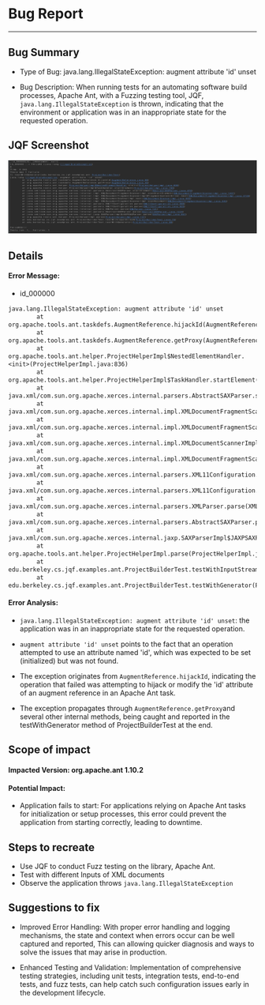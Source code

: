 # Bug Report
***

## Bug Summary
* Type of Bug: 
java.lang.IllegalStateException: augment attribute 'id' unset

* Bug Description: 
When running tests for an automating software build processes, Apache Ant, with a Fuzzing testing tool, JQF, `java.lang.IllegalStateException` is thrown, indicating that the environment or application was in an inappropriate state for the requested operation.

## JQF Screenshot
![id_000000-ant-log.png](failures/id_000000-ant-log.png)

## Details
#### Error Message:
- id_000000
```
java.lang.IllegalStateException: augment attribute 'id' unset
        at org.apache.tools.ant.taskdefs.AugmentReference.hijackId(AugmentReference.java:66)
        at org.apache.tools.ant.taskdefs.AugmentReference.getProxy(AugmentReference.java:45)
        at org.apache.tools.ant.helper.ProjectHelperImpl$NestedElementHandler.<init>(ProjectHelperImpl.java:836)
        at org.apache.tools.ant.helper.ProjectHelperImpl$TaskHandler.startElement(ProjectHelperImpl.java:780)
        at java.xml/com.sun.org.apache.xerces.internal.parsers.AbstractSAXParser.startElement(AbstractSAXParser.java:470)
        at java.xml/com.sun.org.apache.xerces.internal.impl.XMLDocumentFragmentScannerImpl.scanStartElement(XMLDocumentFragmentScannerImpl.java:1407)
        at java.xml/com.sun.org.apache.xerces.internal.impl.XMLDocumentFragmentScannerImpl$FragmentContentDriver.next(XMLDocumentFragmentScannerImpl.java:2726)
        at java.xml/com.sun.org.apache.xerces.internal.impl.XMLDocumentScannerImpl.next(XMLDocumentScannerImpl.java:605)
        at java.xml/com.sun.org.apache.xerces.internal.impl.XMLDocumentFragmentScannerImpl.scanDocument(XMLDocumentFragmentScannerImpl.java:542)
        at java.xml/com.sun.org.apache.xerces.internal.parsers.XML11Configuration.parse(XML11Configuration.java:889)
        at java.xml/com.sun.org.apache.xerces.internal.parsers.XML11Configuration.parse(XML11Configuration.java:825)
        at java.xml/com.sun.org.apache.xerces.internal.parsers.XMLParser.parse(XMLParser.java:141)
        at java.xml/com.sun.org.apache.xerces.internal.parsers.AbstractSAXParser.parse(AbstractSAXParser.java:1224)
        at java.xml/com.sun.org.apache.xerces.internal.jaxp.SAXParserImpl$JAXPSAXParser.parse(SAXParserImpl.java:637)
        at org.apache.tools.ant.helper.ProjectHelperImpl.parse(ProjectHelperImpl.java:137)
        at edu.berkeley.cs.jqf.examples.ant.ProjectBuilderTest.testWithInputStream(ProjectBuilderTest.java:73)
        at edu.berkeley.cs.jqf.examples.ant.ProjectBuilderTest.testWithGenerator(ProjectBuilderTest.java:88)

```

#### Error Analysis:

* `java.lang.IllegalStateException: augment attribute 'id' unset`:
the application was in an inappropriate state for the requested operation.

* `augment attribute 'id' unset` points to the fact that an operation attempted to use an attribute named 'id', which was expected to be set (initialized) but was not found.

* The exception originates from `AugmentReference.hijackId`, indicating the operation that failed was attempting to hijack or modify the 'id' attribute of an augment reference in an Apache Ant task.

* The exception propagates through `AugmentReference.getProxy`and several other internal methods,  being caught and reported in the testWithGenerator method of ProjectBuilderTest at the end.

## Scope of impact
#### Impacted Version: org.apache.ant 1.10.2

#### Potential Impact:

* Application fails to start: 
For applications relying on Apache Ant tasks for initialization or setup processes, this error could prevent the application from starting correctly, leading to downtime.

## Steps to recreate
* Use JQF to conduct Fuzz testing on the library, Apache Ant.
* Test with different Inputs of XML documents
* Observe the application throws `java.lang.IllegalStateException` 

## Suggestions to fix
* Improved Error Handling: 
With proper error handling and logging mechanisms, the state and context when errors occur can be well captured and reported, This can allowing quicker diagnosis and ways to solve the issues that may arise in production.

* Enhanced Testing and Validation: 
Implementation of comprehensive testing strategies, including unit tests, integration tests, end-to-end tests, and fuzz tests, can help catch such configuration issues early in the development lifecycle. 